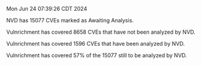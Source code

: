Mon Jun 24 07:39:26 CDT 2024

NVD has 15077 CVEs marked as Awaiting Analysis.

Vulnrichment has covered 8658 CVEs that have not been analyzed by NVD.

Vulnrichment has covered 1596 CVEs that have been analyzed by NVD.

Vulnrichment has covered 57% of the 15077 still to be analyzed by NVD.

